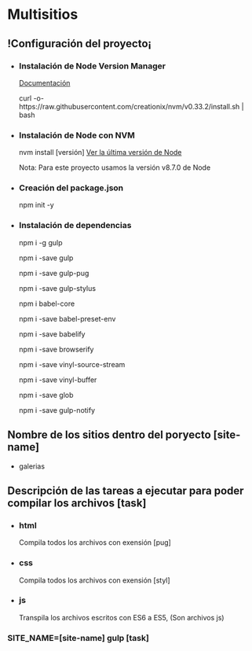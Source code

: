 # Multisitios
<h2>!Configuración del proyecto¡</h2>
<ul>
	<li>
		<h3>Instalación de Node Version Manager</h3>
		<label><a href="http://www.nodenica.com/como-instalar-nvm/">Documentación</a></label>
		<p>
			curl -o- https://raw.githubusercontent.com/creationix/nvm/v0.33.2/install.sh | bash
		</p>
	</li>
	<li>
		<h3>Instalación de Node con NVM</h3>
		<p>nvm install [versión] <a href="https://nodejs.org/en/download/current/">Ver la última versión de Node</a></p>
		<label>Nota: Para este proyecto usamos la versión v8.7.0 de Node</label>
	</li>
	<li>
		<h3>Creación del package.json</h3>
		<p>npm init -y</p>
	</li>
	<li>
		<h3>Instalación de dependencias</h3>
		<p>npm i -g gulp</p>
		<p>npm i -save gulp</p>
		<p>npm i -save gulp-pug</p>
		<p>npm i -save gulp-stylus</p>
		<p>npm i babel-core</p>
		<p>npm i -save babel-preset-env</p>
		<p>npm i -save babelify</p>
		<p>npm i -save browserify</p>
		<p>npm i -save vinyl-source-stream</p>
		<p>npm i -save vinyl-buffer</p>
		<p>npm i -save glob</p>
		<p>npm i -save gulp-notify</p>
	</li>
</ul>
<h2>Nombre de los sitios dentro del poryecto [site-name]</h2>
<ul>
	<li>galerias</li>
</ul>
<h2>Descripción de las tareas a ejecutar para poder compilar los archivos [task]</h2>
<ul>
	<li>
		<p>
			<h3>html</h3>
			<label>Compila todos los archivos con exensión [pug]</label>
		</p>
	</li>
	<li>
		<p>
			<h3>css</h3>
			<label>Compila todos los archivos con exensión [styl]</label>
		</p>
	</li>
	<li>
		<p>
			<h3>js</h3>
			<label>Transpila los archivos escritos con ES6 a ES5, (Son archivos js)</label>
		</p>
	</li>
</ul>
<h3>SITE_NAME=[site-name] gulp [task]</h3>
